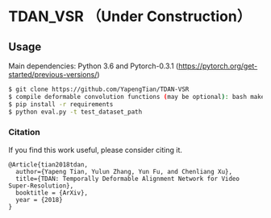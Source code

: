 # TDAN_VSR （Under Construction）

## Usage

Main dependencies: Python 3.6 and Pytorch-0.3.1 (https://pytorch.org/get-started/previous-versions/)

```bash
$ git clone https://github.com/YapengTian/TDAN-VSR
$ compile deformable convolution functions (may be optional): bash make.sh 
$ pip install -r requirements
$ python eval.py -t test_dataset_path
```

### Citation

If you find this work useful, please consider citing it.

<pre><code>@Article{tian2018tdan,
  author={Yapeng Tian, Yulun Zhang, Yun Fu, and Chenliang Xu},
  title={TDAN: Temporally Deformable Alignment Network for Video Super-Resolution},
  booktitle = {ArXiv},
  year = {2018}
}
</code></pre>
